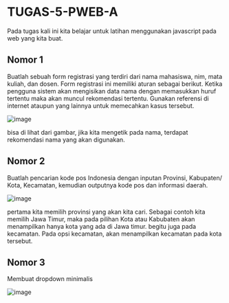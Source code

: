 # TUGAS-5-PWEB-A

Pada tugas kali ini kita belajar untuk latihan menggunakan javascript pada web yang kita buat.

## Nomor 1
Buatlah sebuah form registrasi yang terdiri dari nama mahasiswa, nim, mata kuliah, dan dosen. Form registrasi ini memiliki aturan sebagai berikut. Ketika pengguna sistem akan mengisikan data nama dengan memasukkan huruf tertentu maka akan muncul rekomendasi tertentu. Gunakan referensi di internet ataupun yang lainnya untuk memecahkan kasus tersebut.

![image]()

bisa di lihat dari gambar, jika kita mengetik pada nama, terdapat rekomendasi nama yang akan digunakan.

## Nomor 2
Buatlah pencarian kode pos Indonesia dengan inputan Provinsi, Kabupaten/ Kota, Kecamatan, kemudian outputnya kode pos dan informasi daerah.

![image]()

pertama kita memilih provinsi yang akan kita cari. Sebagai contoh kita memilih Jawa Timur, maka pada pilihan Kota atau Kabubaten akan menampilkan hanya kota yang ada di Jawa timur. begitu juga pada kecamatan. Pada opsi kecamatan, akan menampilkan kecamatan pada kota tersebut.

## Nomor 3
Membuat dropdown minimalis

![image]()
